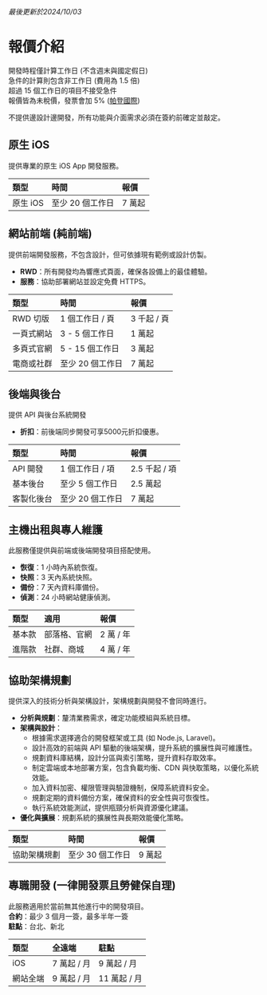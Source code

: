 *最後更新於2024/10/03*

# 報價介紹  

開發時程僅計算工作日 (不含週末與國定假日)<br>
急件的計算則包含非工作日 (費用為 1.5 倍)<br>
超過 15 個工作日的項目不接受急件<br>
報價皆為未稅價，發票會加 5% ([帕登國際](https://findbiz.nat.gov.tw/fts/query/QueryBar/queryInit.do?banNo=24924502))<br>

不提供邊設計邊開發，所有功能與介面需求必須在簽約前確定並敲定。

## 原生 iOS
提供專業的原生 iOS App 開發服務。<br>

| 類型 | 時間 | 報價 |
| :- | :- | :- |
| 原生 iOS | 至少 20 個工作日 | 7 萬起 |

## 網站前端 (純前端)
提供前端開發服務，不包含設計，但可依據現有範例或設計仿製。<br>
- **RWD**：所有開發均為響應式頁面，確保各設備上的最佳體驗。
- **服務**：協助部署網站並設定免費 HTTPS。

| 類型 | 時間 | 報價 |
| :- | :- | :- |
| RWD 切版 | 1 個工作日 / 頁 | 3 千起 / 頁 |
| 一頁式網站 | 3 - 5 個工作日 | 1 萬起 |
| 多頁式官網 | 5 - 15 個工作日 | 3 萬起 |
| 電商或社群 | 至少 20 個工作日 | 7 萬起 |

## 後端與後台
提供 API 與後台系統開發<br>
- **折扣**：前後端同步開發可享5000元折扣優惠。

| 類型 | 時間 | 報價 |
| :- | :- | :- |
| API 開發 | 1 個工作日 / 項 | 2.5 千起 / 項 |
| 基本後台 | 至少 5 個工作日 | 2.5 萬起 |
| 客製化後台 | 至少 20 個工作日 | 7 萬起 |

## 主機出租與專人維護
此服務僅提供與前端或後端開發項目搭配使用。<br>
- **恢復**：1 小時內系統恢復。
- **快照**：3 天內系統快照。
- **備份**：7 天內資料庫備份。
- **偵測**：24 小時網站健康偵測。

| 類型 | 適用 | 報價 | 
| :- | :- | :- |
| 基本款 | 部落格、官網 | 2 萬 / 年 |
| 進階款 | 社群、商城 | 4 萬 / 年 |

## 協助架構規劃
提供深入的技術分析與架構設計，架構規劃與開發不會同時進行。<br>
- **分析與規劃**：釐清業務需求，確定功能模組與系統目標。
- **架構與設計**：
    - 根據需求選擇適合的開發框架或工具 (如 Node.js, Laravel)。
    - 設計高效的前端與 API 驅動的後端架構，提升系統的擴展性與可維護性。
    - 規劃資料庫結構，設計分區與索引策略，提升資料存取效率。
    - 制定雲端或本地部署方案，包含負載均衡、CDN 與快取策略，以優化系統效能。
    - 加入資料加密、權限管理與驗證機制，保障系統資料安全。
    - 規劃定期的資料備份方案，確保資料的安全性與可恢復性。
    - 執行系統效能測試，提供瓶頸分析與資源優化建議。
- **優化與擴展**：規劃系統的擴展性與長期效能優化策略。

| 類型 | 時間 | 報價 |
| :- | :- | :- |
| 協助架構規劃 | 至少 30 個工作日 | 9 萬起 |


## 專職開發 (一律開發票且勞健保自理)
此服務適用於當前無其他進行中的開發項目。<br>
**合約**：最少 3 個月一簽，最多半年一簽<br>
**駐點**：台北、新北

| 類型 | 全遠端 | 駐點 |
| :- | :- | :- |
| iOS | 7 萬起 / 月 | 9 萬起 / 月 |
| 網站全端 | 9 萬起 / 月 | 11 萬起 / 月 |
